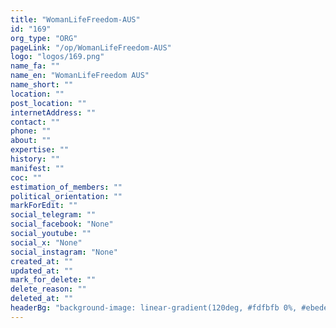 ```yaml
---
title: "WomanLifeFreedom-AUS"
id: "169"
org_type: "ORG"
pageLink: "/op/WomanLifeFreedom-AUS"
logo: "logos/169.png"
name_fa: ""
name_en: "WomanLifeFreedom AUS"
name_short: ""
location: ""
post_location: ""
internetAddress: ""
contact: ""
phone: ""
about: ""
expertise: ""
history: ""
manifest: ""
coc: ""
estimation_of_members: ""
political_orientation: ""
markForEdit: ""
social_telegram: ""
social_facebook: "None"
social_youtube: ""
social_x: "None"
social_instagram: "None"
created_at: ""
updated_at: ""
mark_for_delete: ""
delete_reason: ""
deleted_at: ""
headerBg: "background-image: linear-gradient(120deg, #fdfbfb 0%, #ebedee 100%);"
---
```

